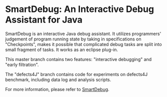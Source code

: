 # SmartDebug: An Interactive Debug Assistant for Java
SmartDebug is an interactive Java debug assistant. It utilizes programmers' judgement of program running state by taking in specifications on "Checkpoints", makes it possible that complicated debug tasks are split into small fragment of tasks. It works as an eclipse plug-in.

This master branch contains two features: "interactive debugging" and "early filtration".

The "defects4J" branch contains code for experiments on defects4J benchmark, including data log and analysis scripts.

For more information, please refer to [SmartDebug](http://sts.thss.tsinghua.edu.cn/tsmart2.0/da/smartdebug/).